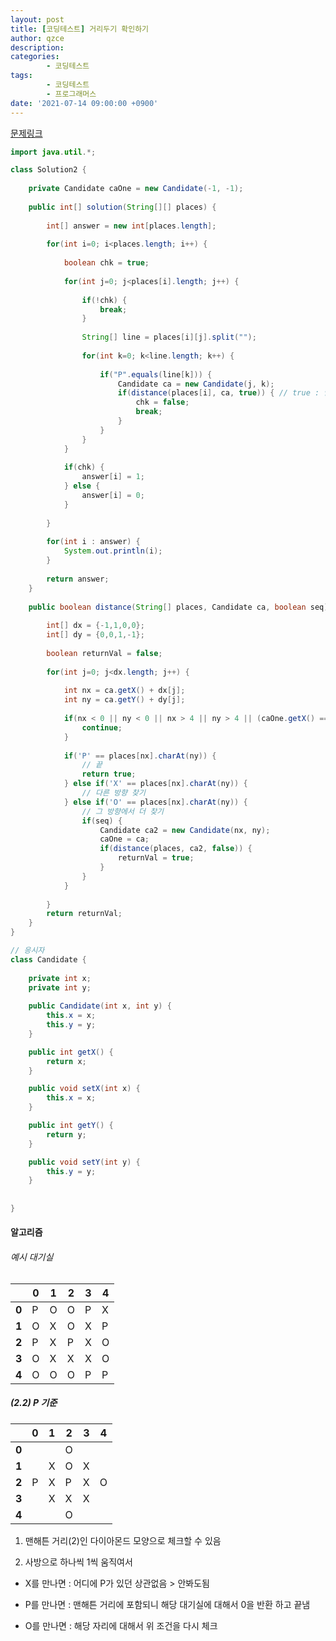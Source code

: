 ```yaml
---
layout: post
title: [코딩테스트] 거리두기 확인하기
author: qzce
description: 
categories: 
        - 코딩테스트
tags: 
        - 코딩테스트
        - 프로그래머스
date: '2021-07-14 09:00:00 +0900'
---
```


[문제링크](https://school.programmers.co.kr/learn/courses/30/lessons/81302)


```java
import java.util.*;

class Solution2 { 
	
	private Candidate caOne = new Candidate(-1, -1);
	
    public int[] solution(String[][] places) {
    	
        int[] answer = new int[places.length];
        
        for(int i=0; i<places.length; i++) {
    		
    		boolean chk = true;
    		
	        for(int j=0; j<places[i].length; j++) {
	        	
	        	if(!chk) {
	        		break;
	        	}
	        	
	        	String[] line = places[i][j].split("");
	        	
	        	for(int k=0; k<line.length; k++) {
	        		
	        		if("P".equals(line[k])) {
	        			Candidate ca = new Candidate(j, k); 
	        			if(distance(places[i], ca, true)) {	// true : 안맞음
	        				chk = false;
	        				break;
	        			}
	        		}
	        	}
	        }
	        
	        if(chk) {
	        	answer[i] = 1;
	        } else {
	        	answer[i] = 0;
	        }
	        
        }
    	
    	for(int i : answer) {
    		System.out.println(i);
    	}
    	
        return answer;
    }
    
    public boolean distance(String[] places, Candidate ca, boolean seq) {
    	
    	int[] dx = {-1,1,0,0};
    	int[] dy = {0,0,1,-1};
    	
    	boolean returnVal = false;
    	
		for(int j=0; j<dx.length; j++) {
			
			int nx = ca.getX() + dx[j];
			int ny = ca.getY() + dy[j];
			
			if(nx < 0 || ny < 0 || nx > 4 || ny > 4 || (caOne.getX() == nx && caOne.getY() == ny)) {
				continue;
			}
			
			if('P' == places[nx].charAt(ny)) {
				// 끝
				return true;
			} else if('X' == places[nx].charAt(ny)) {
				// 다른 방향 찾기
			} else if('O' == places[nx].charAt(ny)) {
				// 그 방향에서 더 찾기
				if(seq) {
					Candidate ca2 = new Candidate(nx, ny);
					caOne = ca;
					if(distance(places, ca2, false)) {
						returnVal = true;
					}
				}
			}
			
		}
		return returnVal;
    }
}

// 응시자
class Candidate {
	
	private int x;
	private int y;
	
	public Candidate(int x, int y) {
		this.x = x;
		this.y = y;
	}

	public int getX() {
		return x;
	}

	public void setX(int x) {
		this.x = x;
	}

	public int getY() {
		return y;
	}

	public void setY(int y) {
		this.y = y;
	}
	
	
}
```





#### 알고리즘

###### 예시 대기실

|       | 0    | 1    | 2    | 3    | 4    |
| ----- | ---- | ---- | ---- | ---- | ---- |
| **0** | P    | O    | O    | P    | X    |
| **1** | O    | X    | O    | X    | P    |
| **2** | P    | X    | P    | X    | O    |
| **3** | O    | X    | X    | X    | O    |
| **4** | O    | O    | O    | P    | P    |

##### (2.2) P 기준

|       | 0    | 1    | 2    | 3    | 4    |
| ----- | ---- | ---- | ---- | ---- | ---- |
| **0** |      |      | O    |      |      |
| **1** |      | X    | O    | X    |      |
| **2** | P    | X    | P    | X    | O    |
| **3** |      | X    | X    | X    |      |
| **4** |      |      | O    |      |      |

1. 맨해튼 거리(2)인 다이아몬드 모양으로 체크할 수 있음

2. 사방으로 하나씩 1씩 움직여서

- X를 만나면 : 어디에 P가 있던 상관없음 > 안봐도됨

- P를 만나면 : 맨해튼 거리에 포함되니 해당 대기실에 대해서 0을 반환 하고 끝냄

- O를 만나면 : 해당 자리에 대해서 위 조건을 다시 체크

